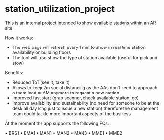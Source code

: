 # station_utilization_project
This is an internal project intended to show available stations within an AR site. 

How it works:

- The web page will refresh every 1 min to show in real time station availability on building floors
- The tool will also show the type of station available (useful for pick and stow)


Benefits: 

- Reduced ToT (see it, take it)
- Allows to keep 2m social distancing as the AAs don’t need to approach a team lead or AM anymore to request a new station 
- Improved fast start (grab scanner, check available station, go)
- Improve availability and sustainability (no need for someone to be at the desk all day long just to issue a new station) therefore the management team could tackle more important aspects of the business 

At the moment the app supports the following FCs:

•	BRS1
•	EMA1 
•	MAN1 
•	MAN2
•	MAN3 
•	MME1 
•	MME2
